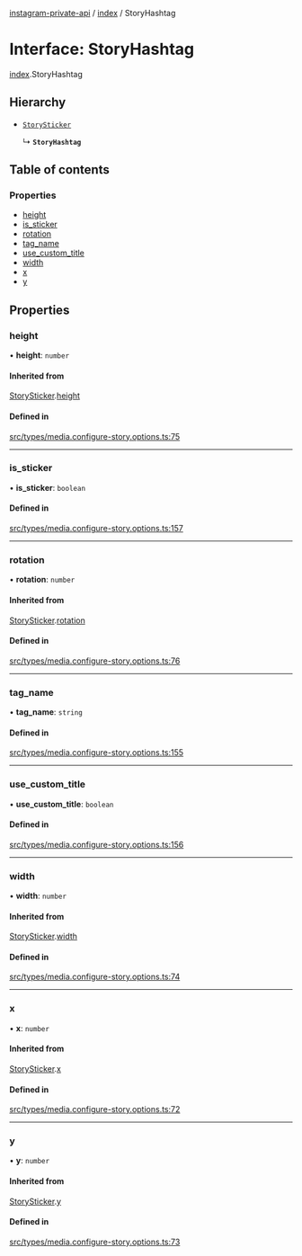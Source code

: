 [instagram-private-api](../../README.md) / [index](../../modules/index.md) / StoryHashtag

# Interface: StoryHashtag

[index](../../modules/index.md).StoryHashtag

## Hierarchy

- [`StorySticker`](StorySticker.md)

  ↳ **`StoryHashtag`**

## Table of contents

### Properties

- [height](StoryHashtag.md#height)
- [is\_sticker](StoryHashtag.md#is_sticker)
- [rotation](StoryHashtag.md#rotation)
- [tag\_name](StoryHashtag.md#tag_name)
- [use\_custom\_title](StoryHashtag.md#use_custom_title)
- [width](StoryHashtag.md#width)
- [x](StoryHashtag.md#x)
- [y](StoryHashtag.md#y)

## Properties

### height

• **height**: `number`

#### Inherited from

[StorySticker](StorySticker.md).[height](StorySticker.md#height)

#### Defined in

[src/types/media.configure-story.options.ts:75](https://github.com/Nerixyz/instagram-private-api/blob/0e0721c/src/types/media.configure-story.options.ts#L75)

___

### is\_sticker

• **is\_sticker**: `boolean`

#### Defined in

[src/types/media.configure-story.options.ts:157](https://github.com/Nerixyz/instagram-private-api/blob/0e0721c/src/types/media.configure-story.options.ts#L157)

___

### rotation

• **rotation**: `number`

#### Inherited from

[StorySticker](StorySticker.md).[rotation](StorySticker.md#rotation)

#### Defined in

[src/types/media.configure-story.options.ts:76](https://github.com/Nerixyz/instagram-private-api/blob/0e0721c/src/types/media.configure-story.options.ts#L76)

___

### tag\_name

• **tag\_name**: `string`

#### Defined in

[src/types/media.configure-story.options.ts:155](https://github.com/Nerixyz/instagram-private-api/blob/0e0721c/src/types/media.configure-story.options.ts#L155)

___

### use\_custom\_title

• **use\_custom\_title**: `boolean`

#### Defined in

[src/types/media.configure-story.options.ts:156](https://github.com/Nerixyz/instagram-private-api/blob/0e0721c/src/types/media.configure-story.options.ts#L156)

___

### width

• **width**: `number`

#### Inherited from

[StorySticker](StorySticker.md).[width](StorySticker.md#width)

#### Defined in

[src/types/media.configure-story.options.ts:74](https://github.com/Nerixyz/instagram-private-api/blob/0e0721c/src/types/media.configure-story.options.ts#L74)

___

### x

• **x**: `number`

#### Inherited from

[StorySticker](StorySticker.md).[x](StorySticker.md#x)

#### Defined in

[src/types/media.configure-story.options.ts:72](https://github.com/Nerixyz/instagram-private-api/blob/0e0721c/src/types/media.configure-story.options.ts#L72)

___

### y

• **y**: `number`

#### Inherited from

[StorySticker](StorySticker.md).[y](StorySticker.md#y)

#### Defined in

[src/types/media.configure-story.options.ts:73](https://github.com/Nerixyz/instagram-private-api/blob/0e0721c/src/types/media.configure-story.options.ts#L73)
